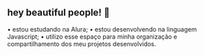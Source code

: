 ## hey beautiful people! 🎀

• estou estudando na Alura;
• estou desenvolvendo na linguagem Javascript;
• utilizo esse espaço para minha organização e compartilhamento dos meu projetos desenvolvidos.


